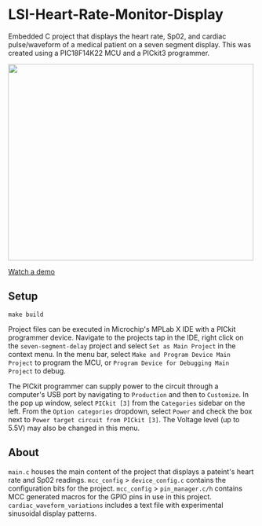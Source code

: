 # LSI-Heart-Rate-Monitor-Display
Embedded C project that displays the heart rate, Sp02, and cardiac pulse/waveform of a medical patient on a seven segment display. This was created using a PIC18F14K22 MCU and a PICkit3 programmer. 

<img src="https://github.com/katiesanders99/LSI-Heart-Rate-Monitor-Display/blob/master/LSI_HR_Monitor.jpg" width="500" height="400">

[Watch a demo](https://youtu.be/zrtirthJB5c)

## Setup
```
make build 
```

Project files can be executed in Microchip's MPLab X IDE with a PICkit programmer device. Navigate to the projects tap in the IDE, right click on the `seven-segment-delay` project and select `Set as Main Project` in the context menu. In the menu bar, select `Make and Program Device Main Project` to program the MCU, or `Program Device for Debugging Main Project` to debug. 

The PICkit programmer can supply power to the circuit through a computer's USB port by navigating to `Production` and then to `Customize`. In the pop up window, select `PICkit [3]` from the `Categories` sidebar on the left. From the `Option categories` dropdown, select `Power` and check the box next to `Power target circuit from PICkit [3]`. The Voltage level (up to 5.5V) may also be changed in this menu.


## About
`main.c` houses the main content of the project that displays a pateint's heart rate and Sp02 readings. 
`mcc_config` > `device_config.c` contains the configuration bits for the project.
`mcc_config` > `pin_manager.c/h` contains MCC generated macros for the GPIO pins in use in this project.
`cardiac_waveform_variations` includes a text file with experimental sinusoidal display patterns. 




